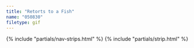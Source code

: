 ```yaml
---
title: "Retorts to a Fish"
name: "050830"
filetype: gif
---
```


{% include "partials/nav-strips.html" %}
{% include "partials/strip.html" %}